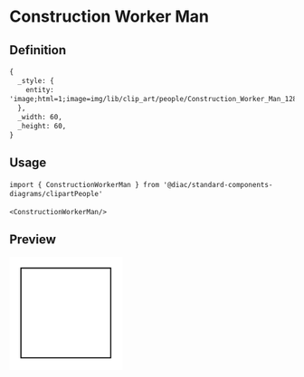 # Construction Worker Man

## Definition

```
{
  _style: { 
    entity: 'image;html=1;image=img/lib/clip_art/people/Construction_Worker_Man_128x128.pngstrokeColor=none;',
  },
  _width: 60,
  _height: 60,
}
```

## Usage

```
import { ConstructionWorkerMan } from '@diac/standard-components-diagrams/clipartPeople'

<ConstructionWorkerMan/>
```

## Preview

<img src="./construction-worker-man.png" width="200"/>
